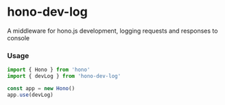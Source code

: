 # hono-dev-log
A middleware for hono.js development, logging requests and responses to console

### Usage
```js
import { Hono } from 'hono'
import { devLog } from 'hono-dev-log'

const app = new Hono()
app.use(devLog)

```

